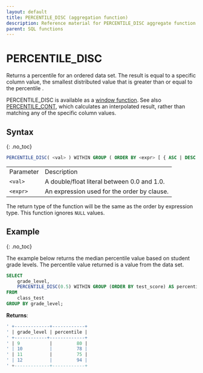 ```yaml
---
layout: default
title: PERCENTILE_DISC (aggregation function)
description: Reference material for PERCENTILE_DISC aggregate function
parent: SQL functions
---
```


# PERCENTILE\_DISC

Returns a percentile for an ordered data set. The result is equal to a specific column value, the smallest distributed value that is greater than or equal to the percentile <val>. 

PERCENTILE\_DISC is available as a [window function](./window-functions.md).
See also [PERCENTILE\_CONT](../percentile-cont.md), which calculates an interpolated result, rather than matching any of the specific column values.

## Syntax
{: .no_toc}

```sql
PERCENTILE_DISC( <val> ) WITHIN GROUP ( ORDER BY <expr> [ { ASC | DESC } ] )
```

|            |                                                 |
| :--------- | :----------------------------------------------- |
| Parameter | Description                                     |
| `<val>`   | A double/float literal between 0.0 and 1.0.  |
| `<expr>`  | An expression used for the order by clause. |

The return type of the function will be the same as the order by expression type.
This function ignores `NULL` values.


## Example
{: .no_toc}

The example below returns the median percentile value based on student grade levels. The percentile value returned is a value from the data set. 

```sql
SELECT
	grade_level,
	PERCENTILE_DISC(0.5) WITHIN GROUP (ORDER BY test_score) AS percentile
FROM
	class_test
GROUP BY grade_level;
```

**Returns**:

```sql
' +-------------+------------+
' | grade_level | percentile | 
' +------------+-------------+
' | 9           |         80 |
' | 10          |         78 |
' | 11          |         75 |
' | 12          |         94 |
' +-------------+------------+
```
